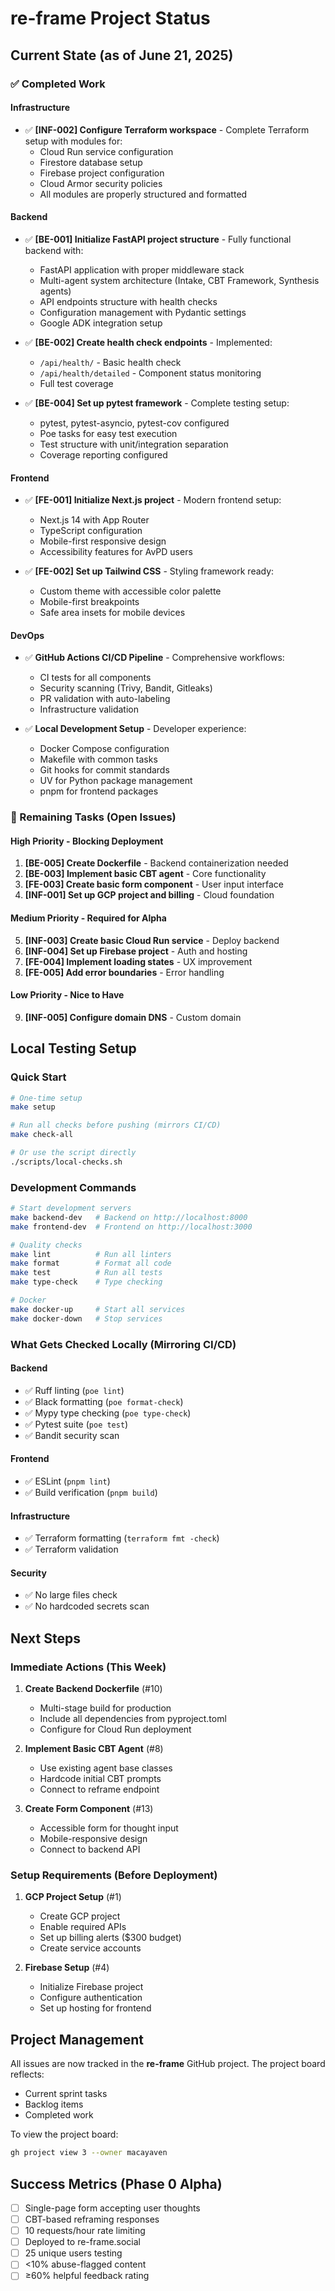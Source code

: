 # re-frame Project Status

## Current State (as of June 21, 2025)

### ✅ Completed Work

#### Infrastructure
- ✅ **[INF-002] Configure Terraform workspace** - Complete Terraform setup with modules for:
  - Cloud Run service configuration
  - Firestore database setup
  - Firebase project configuration
  - Cloud Armor security policies
  - All modules are properly structured and formatted

#### Backend
- ✅ **[BE-001] Initialize FastAPI project structure** - Fully functional backend with:
  - FastAPI application with proper middleware stack
  - Multi-agent system architecture (Intake, CBT Framework, Synthesis agents)
  - API endpoints structure with health checks
  - Configuration management with Pydantic settings
  - Google ADK integration setup
  
- ✅ **[BE-002] Create health check endpoints** - Implemented:
  - `/api/health/` - Basic health check
  - `/api/health/detailed` - Component status monitoring
  - Full test coverage

- ✅ **[BE-004] Set up pytest framework** - Complete testing setup:
  - pytest, pytest-asyncio, pytest-cov configured
  - Poe tasks for easy test execution
  - Test structure with unit/integration separation
  - Coverage reporting configured

#### Frontend  
- ✅ **[FE-001] Initialize Next.js project** - Modern frontend setup:
  - Next.js 14 with App Router
  - TypeScript configuration
  - Mobile-first responsive design
  - Accessibility features for AvPD users

- ✅ **[FE-002] Set up Tailwind CSS** - Styling framework ready:
  - Custom theme with accessible color palette
  - Mobile-first breakpoints
  - Safe area insets for mobile devices

#### DevOps
- ✅ **GitHub Actions CI/CD Pipeline** - Comprehensive workflows:
  - CI tests for all components
  - Security scanning (Trivy, Bandit, Gitleaks)
  - PR validation with auto-labeling
  - Infrastructure validation

- ✅ **Local Development Setup** - Developer experience:
  - Docker Compose configuration
  - Makefile with common tasks
  - Git hooks for commit standards
  - UV for Python package management
  - pnpm for frontend packages

### 🚧 Remaining Tasks (Open Issues)

#### High Priority - Blocking Deployment
1. **[BE-005] Create Dockerfile** - Backend containerization needed
2. **[BE-003] Implement basic CBT agent** - Core functionality
3. **[FE-003] Create basic form component** - User input interface
4. **[INF-001] Set up GCP project and billing** - Cloud foundation

#### Medium Priority - Required for Alpha
5. **[INF-003] Create basic Cloud Run service** - Deploy backend
6. **[INF-004] Set up Firebase project** - Auth and hosting
7. **[FE-004] Implement loading states** - UX improvement
8. **[FE-005] Add error boundaries** - Error handling

#### Low Priority - Nice to Have
9. **[INF-005] Configure domain DNS** - Custom domain

## Local Testing Setup

### Quick Start
```bash
# One-time setup
make setup

# Run all checks before pushing (mirrors CI/CD)
make check-all

# Or use the script directly
./scripts/local-checks.sh
```

### Development Commands
```bash
# Start development servers
make backend-dev   # Backend on http://localhost:8000
make frontend-dev  # Frontend on http://localhost:3000

# Quality checks
make lint          # Run all linters
make format        # Format all code
make test          # Run all tests
make type-check    # Type checking

# Docker
make docker-up     # Start all services
make docker-down   # Stop services
```

### What Gets Checked Locally (Mirroring CI/CD)

#### Backend
- ✅ Ruff linting (`poe lint`)
- ✅ Black formatting (`poe format-check`)
- ✅ Mypy type checking (`poe type-check`)
- ✅ Pytest suite (`poe test`)
- ✅ Bandit security scan

#### Frontend
- ✅ ESLint (`pnpm lint`)
- ✅ Build verification (`pnpm build`)

#### Infrastructure
- ✅ Terraform formatting (`terraform fmt -check`)
- ✅ Terraform validation

#### Security
- ✅ No large files check
- ✅ No hardcoded secrets scan

## Next Steps

### Immediate Actions (This Week)
1. **Create Backend Dockerfile** (#10)
   - Multi-stage build for production
   - Include all dependencies from pyproject.toml
   - Configure for Cloud Run deployment

2. **Implement Basic CBT Agent** (#8)
   - Use existing agent base classes
   - Hardcode initial CBT prompts
   - Connect to reframe endpoint

3. **Create Form Component** (#13)
   - Accessible form for thought input
   - Mobile-responsive design
   - Connect to backend API

### Setup Requirements (Before Deployment)
1. **GCP Project Setup** (#1)
   - Create GCP project
   - Enable required APIs
   - Set up billing alerts ($300 budget)
   - Create service accounts

2. **Firebase Setup** (#4)
   - Initialize Firebase project
   - Configure authentication
   - Set up hosting for frontend

## Project Management

All issues are now tracked in the **re-frame** GitHub project. The project board reflects:
- Current sprint tasks
- Backlog items
- Completed work

To view the project board:
```bash
gh project view 3 --owner macayaven
```

## Success Metrics (Phase 0 Alpha)
- [ ] Single-page form accepting user thoughts
- [ ] CBT-based reframing responses
- [ ] 10 requests/hour rate limiting
- [ ] Deployed to re-frame.social
- [ ] 25 unique users testing
- [ ] <10% abuse-flagged content
- [ ] ≥60% helpful feedback rating